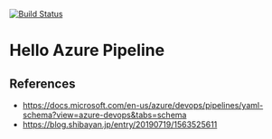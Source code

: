 [![Build Status](https://dev.azure.com/kazuma1989/hello-azure-pipeline/_apis/build/status/Push%20Trigger?branchName=master)](https://dev.azure.com/kazuma1989/hello-azure-pipeline/_build/latest?definitionId=8&branchName=master)

# Hello Azure Pipeline

## References

- https://docs.microsoft.com/en-us/azure/devops/pipelines/yaml-schema?view=azure-devops&tabs=schema
- https://blog.shibayan.jp/entry/20190719/1563525611
